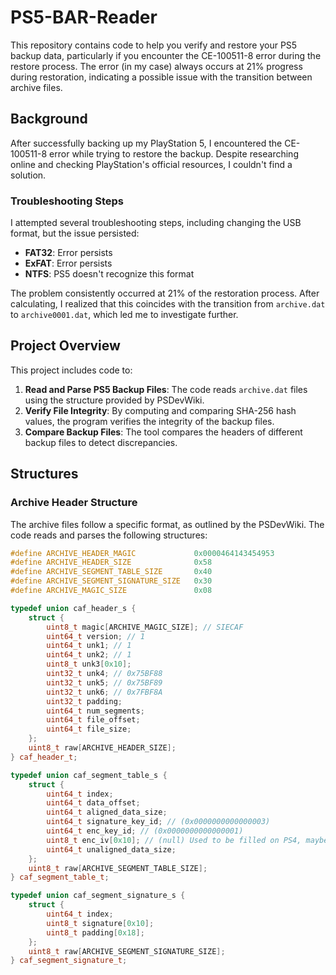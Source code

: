 # PS5-BAR-Reader

This repository contains code to help you verify and restore your PS5 backup data, particularly if you encounter the CE-100511-8 error during the restore process. The error (in my case) always occurs at 21% progress during restoration, indicating a possible issue with the transition between archive files.

## Background

After successfully backing up my PlayStation 5, I encountered the CE-100511-8 error while trying to restore the backup. Despite researching online and checking PlayStation's official resources, I couldn't find a solution.

### Troubleshooting Steps

I attempted several troubleshooting steps, including changing the USB format, but the issue persisted:
- **FAT32**: Error persists
- **ExFAT**: Error persists
- **NTFS**: PS5 doesn't recognize this format

The problem consistently occurred at 21% of the restoration process. After calculating, I realized that this coincides with the transition from `archive.dat` to `archive0001.dat`, which led me to investigate further.

## Project Overview

This project includes code to:
1. **Read and Parse PS5 Backup Files**: The code reads `archive.dat` files using the structure provided by PSDevWiki.
2. **Verify File Integrity**: By computing and comparing SHA-256 hash values, the program verifies the integrity of the backup files.
3. **Compare Backup Files**: The tool compares the headers of different backup files to detect discrepancies.

## Structures

### Archive Header Structure

The archive files follow a specific format, as outlined by the PSDevWiki. The code reads and parses the following structures:

```cpp
#define ARCHIVE_HEADER_MAGIC             0x0000464143454953
#define ARCHIVE_HEADER_SIZE              0x58
#define ARCHIVE_SEGMENT_TABLE_SIZE       0x40
#define ARCHIVE_SEGMENT_SIGNATURE_SIZE   0x30
#define ARCHIVE_MAGIC_SIZE               0x08

typedef union caf_header_s {
    struct {
        uint8_t magic[ARCHIVE_MAGIC_SIZE]; // SIECAF
        uint64_t version; // 1
        uint64_t unk1; // 1
        uint64_t unk2; // 1
        uint8_t unk3[0x10];
        uint32_t unk4; // 0x75BF88
        uint32_t unk5; // 0x75BF89
        uint32_t unk6; // 0x7FBF8A
        uint32_t padding;
        uint64_t num_segments;
        uint64_t file_offset;
        uint64_t file_size;
    };
    uint8_t raw[ARCHIVE_HEADER_SIZE];
} caf_header_t;

typedef union caf_segment_table_s {
    struct {
        uint64_t index;
        uint64_t data_offset;
        uint64_t aligned_data_size;
        uint64_t signature_key_id; // (0x0000000000000003)
        uint64_t enc_key_id; // (0x0000000000000001)
        uint8_t enc_iv[0x10]; // (null) Used to be filled on PS4, maybe replaced from header?
        uint64_t unaligned_data_size;
    };
    uint8_t raw[ARCHIVE_SEGMENT_TABLE_SIZE];
} caf_segment_table_t;

typedef union caf_segment_signature_s {
    struct {
        uint64_t index;
        uint8_t signature[0x10];
        uint8_t padding[0x18];
    };
    uint8_t raw[ARCHIVE_SEGMENT_SIGNATURE_SIZE];
} caf_segment_signature_t;
